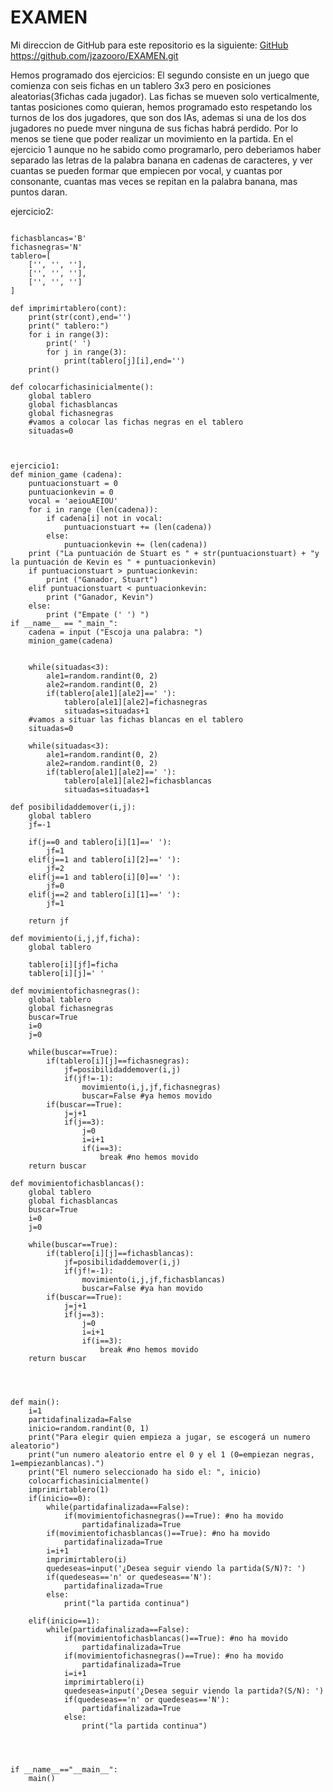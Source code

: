 # EXAMEN

Mi direccion de GitHub para este repositorio es la siguiente: [GitHub](https://github.com/jzazooro/EXAMEN.git)
https://github.com/jzazooro/EXAMEN.git

Hemos programado dos ejercicios:
El segundo consiste en un juego que comienza con seis fichas en un tablero 3x3 pero en posiciones aleatorias(3fichas cada jugador). Las fichas se mueven solo verticalmente, tantas posiciones como quieran, hemos programado esto respetando los turnos de los dos jugadores, que son dos IAs, ademas si una de los dos jugadores no puede mver ninguna de sus fichas habrá perdido. Por lo menos se tiene que poder realizar un movimiento en la partida.
En el ejercicio 1 aunque no he sabido como programarlo, pero deberiamos haber separado las letras de la palabra banana en cadenas de caracteres, y ver cuantas se pueden formar que empiecen por vocal, y cuantas por consonante, cuantas mas veces se repitan en la palabra banana, mas puntos daran.

ejercicio2:
```import random

fichasblancas='B'
fichasnegras='N'
tablero=[
    ['', '', ''],
    ['', '', ''],
    ['', '', '']
]

def imprimirtablero(cont):
    print(str(cont),end='')
    print(" tablero:")
    for i in range(3):
        print(' ')
        for j in range(3):
            print(tablero[j][i],end='')
    print()

def colocarfichasinicialmente():
    global tablero
    global fichasblancas
    global fichasnegras
    #vamos a colocar las fichas negras en el tablero
    situadas=0
    
    
    
ejercicio1:
def minion_game (cadena):
    puntuacionstuart = 0
    puntuacionkevin = 0
    vocal = 'aeiouAEIOU'
    for i in range (len(cadena)):
        if cadena[i] not in vocal:
            puntuacionstuart += (len(cadena))
        else: 
            puntuacionkevin += (len(cadena))
    print ("La puntuación de Stuart es " + str(puntuacionstuart) + "y la puntuación de Kevin es " + puntuacionkevin)
    if puntuacionstuart > puntuacionkevin:
        print ("Ganador, Stuart")
    elif puntuacionstuart < puntuacionkevin:
        print ("Ganador, Kevin")
    else:
        print ("Empate (' ') ")
if __name__ == "_main_":
    cadena = input ("Escoja una palabra: ")
    minion_game(cadena)


    while(situadas<3):
        ale1=random.randint(0, 2)
        ale2=random.randint(0, 2)
        if(tablero[ale1][ale2]==' '):
            tablero[ale1][ale2]=fichasnegras
            situadas=situadas+1
    #vamos a situar las fichas blancas en el tablero
    situadas=0

    while(situadas<3):
        ale1=random.randint(0, 2)
        ale2=random.randint(0, 2)
        if(tablero[ale1][ale2]==' '):
            tablero[ale1][ale2]=fichasblancas
            situadas=situadas+1

def posibilidaddemover(i,j):
    global tablero
    jf=-1

    if(j==0 and tablero[i][1]==' '):
        jf=1
    elif(j==1 and tablero[i][2]==' '):
        jf=2
    elif(j==1 and tablero[i][0]==' '):
        jf=0
    elif(j==2 and tablero[i][1]==' '):
        jf=1
    
    return jf

def movimiento(i,j,jf,ficha):
    global tablero

    tablero[i][jf]=ficha
    tablero[i][j]=' '

def movimientofichasnegras():
    global tablero
    global fichasnegras
    buscar=True
    i=0
    j=0

    while(buscar==True):
        if(tablero[i][j]==fichasnegras):
            jf=posibilidaddemover(i,j)
            if(jf!=-1):
                movimiento(i,j,jf,fichasnegras)
                buscar=False #ya hemos movido
        if(buscar==True):
            j=j+1
            if(j==3):
                j=0
                i=i+1
                if(i==3):
                    break #no hemos movido
    return buscar

def movimientofichasblancas():
    global tablero
    global fichasblancas
    buscar=True
    i=0
    j=0

    while(buscar==True):
        if(tablero[i][j]==fichasblancas):
            jf=posibilidaddemover(i,j)
            if(jf!=-1):
                movimiento(i,j,jf,fichasblancas)
                buscar=False #ya han movido
        if(buscar==True):
            j=j+1
            if(j==3):
                j=0
                i=i+1
                if(i==3):
                    break #no hemos movido
    return buscar




def main():
    i=1
    partidafinalizada=False
    inicio=random.randint(0, 1)
    print("Para elegir quien empieza a jugar, se escogerá un numero aleatorio")
    print("un numero aleatorio entre el 0 y el 1 (0=empiezan negras, 1=empiezanblancas).")
    print("El numero seleccionado ha sido el: ", inicio)
    colocarfichasinicialmente()
    imprimirtablero(1)
    if(inicio==0):
        while(partidafinalizada==False):
            if(movimientofichasnegras()==True): #no ha movido
                partidafinalizada=True
        if(movimientofichasblancas()==True): #no ha movido
            partidafinalizada=True
        i=i+1
        imprimirtablero(i)
        quedeseas=input('¿Desea seguir viendo la partida(S/N)?: ')
        if(quedeseas=='n' or quedeseas=='N'):
            partidafinalizada=True
        else:
            print("la partida continua")

    elif(inicio==1):
        while(partidafinalizada==False):
            if(movimientofichasblancas()==True): #no ha movido
                partidafinalizada=True
            if(movimientofichasnegras()==True): #no ha movido
                partidafinalizada=True
            i=i+1
            imprimirtablero(i)
            quedeseas=input('¿Desea seguir viendo la partida?(S/N): ')
            if(quedeseas=='n' or quedeseas=='N'):
                partidafinalizada=True
            else:
                print("la partida continua")




if __name__=="__main__":
    main()
